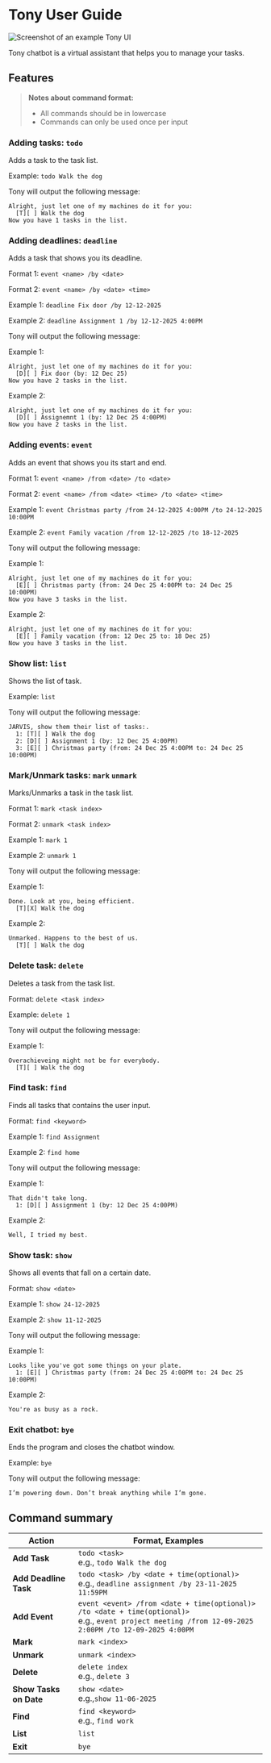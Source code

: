 # Tony User Guide

![Screenshot of an example Tony UI](/docs/Ui.png)

Tony chatbot is a virtual assistant that helps you to manage your tasks.

## Features

> **Notes about command format:**
> * All commands should be in lowercase
> * Commands can only be used once per input


### Adding tasks: `todo`

Adds a task to the task list.

Example: `todo Walk the dog`

Tony will output the following message:

```
Alright, just let one of my machines do it for you:
  [T][ ] Walk the dog
Now you have 1 tasks in the list.
```

### Adding deadlines: `deadline`

Adds a task that shows you its deadline.

Format 1: `event <name> /by <date>`

Format 2: `event <name> /by <date> <time>`

Example 1: `deadline Fix door /by 12-12-2025`

Example 2: `deadline Assignment 1 /by 12-12-2025 4:00PM`

Tony will output the following message:

Example 1:
```
Alright, just let one of my machines do it for you:
  [D][ ] Fix door (by: 12 Dec 25)
Now you have 2 tasks in the list.
```
Example 2:
```
Alright, just let one of my machines do it for you:
  [D][ ] Assignemnt 1 (by: 12 Dec 25 4:00PM)
Now you have 2 tasks in the list.
```

### Adding events: `event`

Adds an event that shows you its start and end.

Format 1: `event <name> /from <date> /to <date>`

Format 2: `event <name> /from <date> <time> /to <date> <time>`

Example 1: `event Christmas party /from 24-12-2025 4:00PM /to 24-12-2025 10:00PM`

Example 2: `event Family vacation /from 12-12-2025 /to 18-12-2025`

Tony will output the following message:

Example 1:

```
Alright, just let one of my machines do it for you:
  [E][ ] Christmas party (from: 24 Dec 25 4:00PM to: 24 Dec 25 10:00PM)
Now you have 3 tasks in the list.
```
Example 2:
```
Alright, just let one of my machines do it for you:
  [E][ ] Family vacation (from: 12 Dec 25 to: 18 Dec 25)
Now you have 3 tasks in the list.
```

### Show list: `list`

Shows the list of task.

Example: `list`

Tony will output the following message:

```
JARVIS, show them their list of tasks:.
  1: [T][ ] Walk the dog
  2: [D][ ] Assignment 1 (by: 12 Dec 25 4:00PM)
  3: [E][ ] Christmas party (from: 24 Dec 25 4:00PM to: 24 Dec 25 10:00PM)
```


### Mark/Unmark tasks: `mark` `unmark`

Marks/Unmarks a task in the task list.

Format 1: `mark <task index>`

Format 2: `unmark <task index>`

Example 1: `mark 1`

Example 2: `unmark 1`

Tony will output the following message:

Example 1:
```
Done. Look at you, being efficient.
  [T][X] Walk the dog
```
Example 2:
```
Unmarked. Happens to the best of us.
  [T][ ] Walk the dog
```

### Delete task: `delete`

Deletes a task from the task list.

Format: `delete <task index>`

Example: `delete 1`

Tony will output the following message:

Example 1:
```
Overachieveing might not be for everybody.
  [T][ ] Walk the dog
```


### Find task: `find`

Finds all tasks that contains the user input.

Format: `find <keyword>`

Example 1: `find Assignment`

Example 2: `find home`

Tony will output the following message:

Example 1:
```
That didn't take long.
  1: [D][ ] Assignment 1 (by: 12 Dec 25 4:00PM)
```
Example 2:
```
Well, I tried my best.
```

### Show task: `show`

Shows all events that fall on a certain date.

Format: `show <date>`

Example 1: `show 24-12-2025`

Example 2: `show 11-12-2025`

Tony will output the following message:

Example 1:
```
Looks like you've got some things on your plate.
  1: [E][ ] Christmas party (from: 24 Dec 25 4:00PM to: 24 Dec 25 10:00PM)
```
Example 2:
```
You're as busy as a rock.
```

### Exit chatbot: `bye`

Ends the program and closes the chatbot window.

Example: `bye`

Tony will output the following message:

```
I’m powering down. Don’t break anything while I’m gone.
```

## Command summary

Action | Format, Examples
--------|------------------
**Add Task** | `todo <task>` <br> e.g., `todo Walk the dog`
**Add Deadline Task** | `todo <task> /by <date + time(optional)>` <br> e.g., `deadline assignment /by 23-11-2025 11:59PM`
**Add Event** | `event <event> /from <date + time(optional)> /to <date + time(optional)>` <br> e.g., `event project meeting /from 12-09-2025 2:00PM /to 12-09-2025 4:00PM`
**Mark** | `mark <index>`
**Unmark** | `unmark <index>`
**Delete** | `delete index`<br> e.g., `delete 3`
**Show Tasks on Date** | `show <date>`<br> e.g.,`show 11-06-2025`
**Find** | `find <keyword>`<br> e.g., `find work`
**List** | `list`
**Exit** | `bye`
